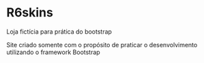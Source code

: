 # R6skins
Loja fictícia para prática do bootstrap

Site criado somente com o propósito de praticar o desenvolvimento utilizando o framework Bootstrap
